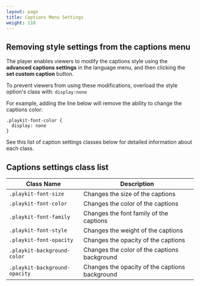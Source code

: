 ```yaml
---
layout: page
title: Captions Menu Settings
weight: 110
---
```



## Removing style settings from the captions menu

The player enables viewers to modify the captions style using the **advanced captions settings** in the language menu, and then clicking the **set custom caption** button.

To prevent viewers from using these modifications, overload the style option's class with:
```display:none```

For example, adding the line below will remove the ability to change the captions color:

```
.playkit-font-color {
  display: none
}
```
See this list of caption settings classes below for detailed information about each class.

## Captions settings class list


| Class Name                             | Description                                          |
| -------------------------------------- | ---------------------------------------------------- |
| `.playkit-font-size`                   | Changes the size of the captions                    |
| `.playkit-font-color`                  | Changes the color of the captions                   |
| `.playkit-font-family`                 | Changes the font family of the captions             |
| `.playkit-font-style`                  | Changes the weight of the captions                  |
| `.playkit-font-opacity`                | Changes the opacity of the captions                 |
| `.playkit-background-color`            | Changes the color of the captions background        |
| `.playkit-background-opacity`          | Changes the opacity of the captions background      |